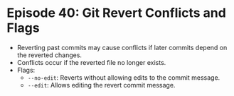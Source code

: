 # Episode 40: Git Revert Conflicts and Flags

- Reverting past commits may cause conflicts if later commits depend on the reverted changes.
- Conflicts occur if the reverted file no longer exists.
- Flags:
  - `--no-edit`: Reverts without allowing edits to the commit message.
  - `--edit`: Allows editing the revert commit message.